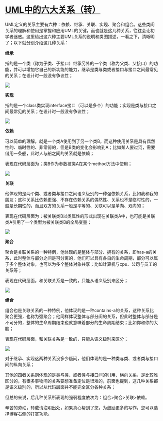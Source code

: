 # [UML中的六大关系（转）][0]

UML定义的关系主要有六种：依赖、继承、关联、实现、聚合和组合。这些类间关系的理解和使用是掌握和应用UML的关键，而也就是这几种关系，往往会让初学者迷惑。这里给出这六种主要UML关系的说明和类图描述，一看之下，清晰明了；以下就分别介绍这几种关系： 

**继承**

指的是一个类（称为子类、子接口）继承另外的一个类（称为父类、父接口）的功能，并可以增加它自己的新功能的能力，继承是类与类或者接口与接口之间最常见的关系；在设计时一般没有争议性；

![][1]

**实现**

指的是一个class类实现interface接口（可以是多个）的功能；实现是类与接口之间最常见的关系；在设计时一般没有争议性；

![][2]

**依赖**

可以简单的理解，就是一个类A使用到了另一个类B，而这种使用关系是具有偶然性的、临时性的、非常弱的，但是B类的变化会影响到A；比如某人要过河，需要借用一条船，此时人与船之间的关系就是依赖；

表现在代码层面为；类B作为参数被类A在某个method方法中使用；

![][3]

**关联**

他体现的是两个类、或者类与接口之间语义级别的一种强依赖关系，比如我和我的朋友；这种关系比依赖更强、不存在依赖关系的偶然性、关系也不是临时性的，一般是长期性的，而且双方的关系一般是平等的、关联可以是单向、双向的；

表现在代码层面为；被关联类B以类属性的形式出现在关联类A中，也可能是关联类A引用了一个类型为被关联类B的全局变量；

![][4]

**聚合**

聚合是关联关系的一种特例，他体现的是整体与部分、拥有的关系，即has-a的关系，此时整体与部分之间是可分离的，他们可以具有各自的生命周期，部分可以属于多个整体对象，也可以为多个整体对象共享；比如计算机与cpu、公司与员工的关系等；

表现在代码层面，和关联关系是一致的，只能从语义级别来区分；

![][5]

**组合**

组合也是关联关系的一种特例，他体现的是一种contains-a的关系，这种关系比聚合更强，也称为强聚合；他同样体现整体与部分间的关系，但此时整体与部分是不可分的，整体的生命周期结束也就意味着部分的生命周期结束；比如你和你的大脑；

表现在代码层面，和关联关系是一致的，只能从语义级别来区分；

![][6]

对于继承、实现这两种关系没多少疑问，他们体现的是一种类与类、或者类与接口间的纵向关系；

其他的四者关系则体现的是类与类、或者类与接口间的引用、横向关系，是比较难区分的，有很多事物间的关系要想准备定位是很难的，前面也提到，这几种关系都是语义级别的，所以从代码层面并不能完全区分各种关系；

但总的来说，后几种关系所表现的强弱程度依次为：组合>聚合>关联>依赖。

辛苦的劳动，转载请注明出处，如果真心帮到了您，为鼓励更多的写作，您可以选择博客右侧的打赏功能。

[0]: http://www.cnblogs.com/kubixuesheng/p/4354589.html
[1]: ../img/202055447344161.png
[2]: ../img/202059050473625.png
[3]: ../img/202101141095620.png
[4]: ../img/202102257192432.png
[5]: ../img/202104392341187.png
[6]: ../img/202106058282108.png